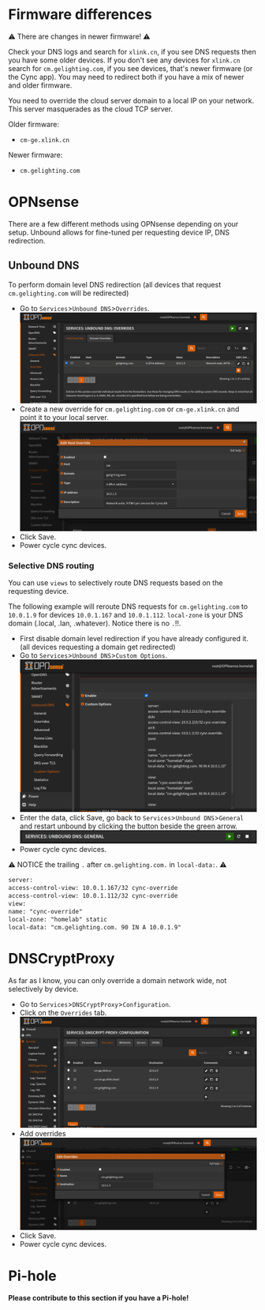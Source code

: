 # Firmware differences
:warning: There are changes in newer firmware! :warning: 

Check your DNS logs and search for `xlink.cn`, if you see DNS requests 
then you have some older devices. If you don't see any devices for `xlink.cn` search for `cm.gelighting.com`, 
if you see devices, that's newer firmware (or the Cync app). You may need to redirect both if you have a mix of newer and older firmware.

You need to override the cloud server domain to a local IP on your network. This server masquerades as the cloud TCP server.

Older firmware:
 - `cm-ge.xlink.cn`

Newer firmware:
 - `cm.gelighting.com`


# OPNsense
There are a few different methods using OPNsense depending on your setup. Unbound allows for fine-tuned per 
requesting device IP, DNS redirection.

## Unbound DNS
To perform domain level DNS redirection (all devices that request `cm.gelighting.com` will be redirected)

- Go to `Services`>`Unbound DNS`>`Overrides`.
![Unbound DNS Overrides](./assets/opnsense_unbound_host_overrides_.png)
- Create a new override for `cm.gelighting.com` or `cm-ge.xlink.cn` and point it to your local server.
![Unbound DNS Overrides](./assets/opnsense_unbound_edit_host_overrides.png)
- Click Save.
- Power cycle cync devices.

### Selective DNS routing
You can use `views` to selectively route DNS requests based on the requesting device. 

The following example will reroute DNS requests for `cm.gelighting.com` to `10.0.1.9` for devices `10.0.1.167` and `10.0.1.112`.
`local-zone` is your DNS domain (.local, .lan, .whatever). Notice there is no `.`!!.

- First disable domain level redirection if you have already configured it. (all devices requesting a domain get redirected)
- Go to `Services`>`Unbound DNS`>`Custom Options`.
![Unbound DNS Custom Options](./assets/opnsense_unbound_custom_options.png)
- Enter the data, click Save, go back to `Services`>`Unbound DNS`>`General` and restart unbound by clicking the button beside the green arrow.
![Unbound DNS Restart](./assets/opnsense_unbound_restart.png)
- Power cycle cync devices.

:warning: NOTICE the trailing `.` after `cm.gelighting.com.` in `local-data:`. :warning:

```
server:
access-control-view: 10.0.1.167/32 cync-override
access-control-view: 10.0.1.112/32 cync-override
view:
name: "cync-override"
local-zone: "homelab" static
local-data: "cm.gelighting.com. 90 IN A 10.0.1.9"
```

# DNSCryptProxy
As far as I know, you can only override a domain network wide, not selectively by device.

- Go to `Services`>`DNSCryptProxy`>`Configuration`.
- Click on the `Overrides` tab.
![DNSCryptProxy Overrides](./assets/opnsense_dnscrypt_overrides.png)
- Add overrides
![DNSCryptProxy Overrides](./assets/opnsense_dnscrypt_edit_overrides.png)
- Click Save.
- Power cycle cync devices.


# Pi-hole
**Please contribute to this section if you have a Pi-hole!**